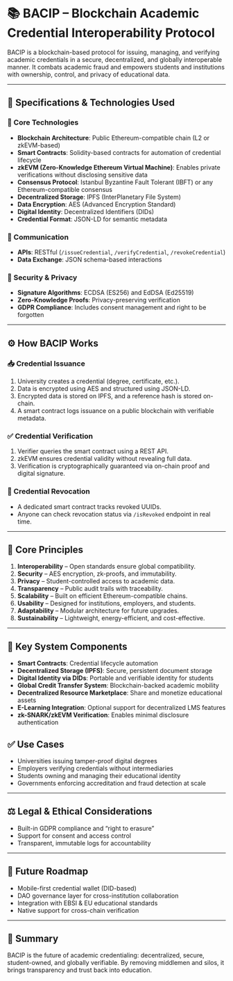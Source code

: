 # 📚 BACIP – Blockchain Academic Credential Interoperability Protocol

BACIP is a blockchain-based protocol for issuing, managing, and verifying academic credentials in a secure, decentralized, and globally interoperable manner. It combats academic fraud and empowers students and institutions with ownership, control, and privacy of educational data.

---

## 🔧 Specifications & Technologies Used

### 🔐 Core Technologies

- **Blockchain Architecture**: Public Ethereum-compatible chain (L2 or zkEVM-based)
- **Smart Contracts**: Solidity-based contracts for automation of credential lifecycle
- **zkEVM (Zero-Knowledge Ethereum Virtual Machine)**: Enables private verifications without disclosing sensitive data
- **Consensus Protocol**: Istanbul Byzantine Fault Tolerant (IBFT) or any Ethereum-compatible consensus
- **Decentralized Storage**: IPFS (InterPlanetary File System)
- **Data Encryption**: AES (Advanced Encryption Standard)
- **Digital Identity**: Decentralized Identifiers (DIDs)
- **Credential Format**: JSON-LD for semantic metadata

### 📡 Communication

- **APIs**: RESTful (`/issueCredential`, `/verifyCredential`, `/revokeCredential`)
- **Data Exchange**: JSON schema-based interactions

### 🔏 Security & Privacy

- **Signature Algorithms**: ECDSA (ES256) and EdDSA (Ed25519)
- **Zero-Knowledge Proofs**: Privacy-preserving verification
- **GDPR Compliance**: Includes consent management and right to be forgotten

---

## ⚙️ How BACIP Works

### 📥 Credential Issuance

1. University creates a credential (degree, certificate, etc.).
2. Data is encrypted using AES and structured using JSON-LD.
3. Encrypted data is stored on IPFS, and a reference hash is stored on-chain.
4. A smart contract logs issuance on a public blockchain with verifiable metadata.

### ✅ Credential Verification

1. Verifier queries the smart contract using a REST API.
2. zkEVM ensures credential validity without revealing full data.
3. Verification is cryptographically guaranteed via on-chain proof and digital signature.

### 🔄 Credential Revocation

- A dedicated smart contract tracks revoked UUIDs.
- Anyone can check revocation status via `/isRevoked` endpoint in real time.

---

## 🧠 Core Principles

1. **Interoperability** – Open standards ensure global compatibility.
2. **Security** – AES encryption, zk-proofs, and immutability.
3. **Privacy** – Student-controlled access to academic data.
4. **Transparency** – Public audit trails with traceability.
5. **Scalability** – Built on efficient Ethereum-compatible chains.
6. **Usability** – Designed for institutions, employers, and students.
7. **Adaptability** – Modular architecture for future upgrades.
8. **Sustainability** – Lightweight, energy-efficient, and cost-effective.

---

## 🧩 Key System Components

- **Smart Contracts**: Credential lifecycle automation
- **Decentralized Storage (IPFS)**: Secure, persistent document storage
- **Digital Identity via DIDs**: Portable and verifiable identity for students
- **Global Credit Transfer System**: Blockchain-backed academic mobility
- **Decentralized Resource Marketplace**: Share and monetize educational assets
- **E-Learning Integration**: Optional support for decentralized LMS features
- **zk-SNARK/zkEVM Verification**: Enables minimal disclosure authentication

## ✅ Use Cases

- Universities issuing tamper-proof digital degrees
- Employers verifying credentials without intermediaries
- Students owning and managing their educational identity
- Governments enforcing accreditation and fraud detection at scale

---

## ⚖️ Legal & Ethical Considerations

- Built-in GDPR compliance and “right to erasure”
- Support for consent and access control
- Transparent, immutable logs for accountability

---

## 🚀 Future Roadmap

- Mobile-first credential wallet (DID-based)
- DAO governance layer for cross-institution collaboration
- Integration with EBSI & EU educational standards
- Native support for cross-chain verification

---

## 📌 Summary

BACIP is the future of academic credentialing: decentralized, secure, student-owned, and globally verifiable. By removing middlemen and silos, it brings transparency and trust back into education.
